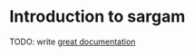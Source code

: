 # Introduction to sargam

TODO: write [great documentation](http://jacobian.org/writing/what-to-write/)

